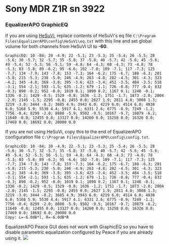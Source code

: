 # Sony MDR Z1R sn 3922
### EqualizerAPO GraphicEQ
If you are using [HeSuVi](https://sourceforge.net/projects/hesuvi/), replace contents of HeSuVi's eq file `C:\Program Files\EqualizerAPO\config\HeSuVi\eq.txt` with this line and set global volume for both channels from HeSuVi UI to **-60**.
```
GraphicEQ: 10 -84; 20 -4.9; 22 -5.1; 23 -5.3; 25 -5.4; 26 -5.5; 28 -5.6; 30 -5.7; 32 -5.7; 35 -5.8; 37 -5.8; 40 -5.7; 42 -5.6; 45 -5.6; 49 -5.4; 52 -5.3; 56 -5.1; 59 -4.8; 64 -4.3; 68 -4.3; 73 -4.8; 78 -5.3; 83 -5.8; 89 -6.2; 95 -6.6; 102 -7.0; 109 -7.1; 117 -7.3; 125 -7.7; 134 -7.9; 143 -7.8; 153 -7.3; 164 -6.2; 175 -6.7; 188 -6.3; 201 -5.8; 215 -5.3; 230 -5.0; 246 -4.9; 263 -4.8; 282 -4.5; 301 -4.3; 323 -4.2; 345 -4.0; 369 -3.8; 395 -3.6; 423 -3.4; 452 -3.5; 484 -3.5; 518 -3.1; 554 -2.1; 593 -1.5; 635 -1.2; 679 -1.1; 726 -0.8; 777 -0.4; 832 -0.3; 890 -0.2; 952 -0.0; 1019 0.1; 1090 0.2; 1167 0.1; 1248 -0.1; 1336 -0.2; 1429 -0.5; 1529 -0.8; 1636 -1.2; 1751 -1.7; 1873 -2.0; 2004 -2.0; 2145 -1.5; 2295 -0.8; 2455 0.0; 2627 1.9; 2811 4.0; 3008 1.3; 3219 -3.0; 3444 -0.2; 3685 4.9; 3943 6.0; 4219 6.0; 4514 6.0; 4830 6.0; 5168 5.9; 5530 4.4; 5917 4.1; 6331 2.6; 6775 -0.9; 7249 -1.2; 7756 -0.4; 8299 -2.0; 8880 -5.9; 9502 -9.5; 10167 -9.7; 10879 -6.2; 11640 -0.8; 12455 0.0; 13327 0.0; 14260 0.0; 15258 0.0; 16326 0.0; 17469 0.0; 18692 0.0; 20000 0.0
```
If you are not using HeSuVi, copy this to the end of EqualizerAPO configuration file `C:\Program Files\EqualizerAPO\config\config.txt`.
```
GraphicEQ: 10 -84; 20 -4.9; 22 -5.1; 23 -5.3; 25 -5.4; 26 -5.5; 28 -5.6; 30 -5.7; 32 -5.7; 35 -5.8; 37 -5.8; 40 -5.7; 42 -5.6; 45 -5.6; 49 -5.4; 52 -5.3; 56 -5.1; 59 -4.8; 64 -4.3; 68 -4.3; 73 -4.8; 78 -5.3; 83 -5.8; 89 -6.2; 95 -6.6; 102 -7.0; 109 -7.1; 117 -7.3; 125 -7.7; 134 -7.9; 143 -7.8; 153 -7.3; 164 -6.2; 175 -6.7; 188 -6.3; 201 -5.8; 215 -5.3; 230 -5.0; 246 -4.9; 263 -4.8; 282 -4.5; 301 -4.3; 323 -4.2; 345 -4.0; 369 -3.8; 395 -3.6; 423 -3.4; 452 -3.5; 484 -3.5; 518 -3.1; 554 -2.1; 593 -1.5; 635 -1.2; 679 -1.1; 726 -0.8; 777 -0.4; 832 -0.3; 890 -0.2; 952 -0.0; 1019 0.1; 1090 0.2; 1167 0.1; 1248 -0.1; 1336 -0.2; 1429 -0.5; 1529 -0.8; 1636 -1.2; 1751 -1.7; 1873 -2.0; 2004 -2.0; 2145 -1.5; 2295 -0.8; 2455 0.0; 2627 1.9; 2811 4.0; 3008 1.3; 3219 -3.0; 3444 -0.2; 3685 4.9; 3943 6.0; 4219 6.0; 4514 6.0; 4830 6.0; 5168 5.9; 5530 4.4; 5917 4.1; 6331 2.6; 6775 -0.9; 7249 -1.2; 7756 -0.4; 8299 -2.0; 8880 -5.9; 9502 -9.5; 10167 -9.7; 10879 -6.2; 11640 -0.8; 12455 0.0; 13327 0.0; 14260 0.0; 15258 0.0; 16326 0.0; 17469 0.0; 18692 0.0; 20000 0.0
Copy: L=-6.0dB*l, R=-6.0dB*R
```
EqualizerAPO Peace GUI does not work with GraphicEQ so you have to disable parametric equalization configured by Peace if you are already using it.
![](https://raw.githubusercontent.com/jaakkopasanen/AutoEq/master/results/Innerfidelity%202017/innerfidelity/onear/Sony%20MDR%20Z1R%20sn%203922/Sony%20MDR%20Z1R%20sn%203922.png)
